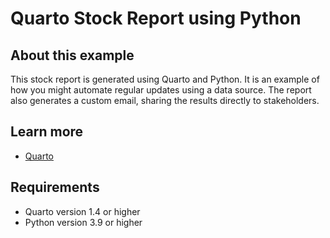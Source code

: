 # Quarto Stock Report using Python

## About this example

This stock report is generated using Quarto and Python. It is an example
of how you might automate regular updates using a data source. The report
also generates a custom email, sharing the results directly to
stakeholders.


## Learn more

* [Quarto](https://quarto.org)

## Requirements

* Quarto version 1.4 or higher
* Python version 3.9 or higher

<!-- NOTE: this file is generated -->
